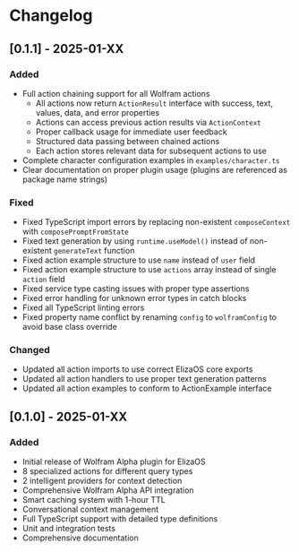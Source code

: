 # Changelog

## [0.1.1] - 2025-01-XX

### Added
- Full action chaining support for all Wolfram actions
  - All actions now return `ActionResult` interface with success, text, values, data, and error properties
  - Actions can access previous action results via `ActionContext`
  - Proper callback usage for immediate user feedback
  - Structured data passing between chained actions
  - Each action stores relevant data for subsequent actions to use
- Complete character configuration examples in `examples/character.ts`
- Clear documentation on proper plugin usage (plugins are referenced as package name strings)

### Fixed
- Fixed TypeScript import errors by replacing non-existent `composeContext` with `composePromptFromState`
- Fixed text generation by using `runtime.useModel()` instead of non-existent `generateText` function
- Fixed action example structure to use `name` instead of `user` field
- Fixed action example structure to use `actions` array instead of single `action` field
- Fixed service type casting issues with proper type assertions
- Fixed error handling for unknown error types in catch blocks
- Fixed all TypeScript linting errors
- Fixed property name conflict by renaming `config` to `wolframConfig` to avoid base class override

### Changed
- Updated all action imports to use correct ElizaOS core exports
- Updated all action handlers to use proper text generation patterns
- Updated all action examples to conform to ActionExample interface

## [0.1.0] - 2025-01-XX

### Added
- Initial release of Wolfram Alpha plugin for ElizaOS
- 8 specialized actions for different query types
- 2 intelligent providers for context detection
- Comprehensive Wolfram Alpha API integration
- Smart caching system with 1-hour TTL
- Conversational context management
- Full TypeScript support with detailed type definitions
- Unit and integration tests
- Comprehensive documentation

